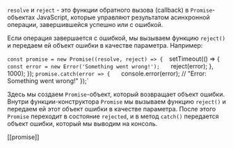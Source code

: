`resolve` и `reject` - это функции обратного вызова (callback) в `Promise`-объектах JavaScript, которые управляют результатом асинхронной операции, завершившейся успешно или с ошибкой.

Если операция завершается с ошибкой, мы вызываем функцию `reject()` и передаем ей объект ошибки в качестве параметра. Например:

`const promise = new Promise((resolve, reject) => { 
	`setTimeout(() => {    
		` const error = new Error('Something went wrong!');   
		`  reject(error);   }, 1000); }); 
		`promise.catch(error => {  
		` console.error(error); // "Error: Something went wrong!" });`

Здесь мы создаем `Promise`-объект, который возвращает объект ошибки. Внутри функции-конструктора `Promise` мы вызываем функцию `reject()` и передаем ей этот объект ошибки в качестве параметра. После этого `Promise` переходит в состояние `rejected`, и в метод `catch()` передается объект ошибки, который мы выводим на консоль.


[[promise]]

